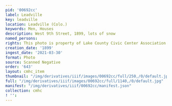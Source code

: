 ```yaml
---
pid: '00692cc'
label: Leadville
key: leadville
location: Leadville (Colo.)
keywords: Men, Houses
description: West 9th Street, 1899, lots of snow
named_persons: 
rights: This photo is property of Lake County Civic Center Association.
creation_date: '1899'
ingest_date: '2021-03-30'
format: Photo
source: Scanned Negative
order: '643'
layout: cmhc_item
thumbnail: "/img/derivatives/iiif/images/00692cc/full/250,/0/default.jpg"
full: "/img/derivatives/iiif/images/00692cc/full/1140,/0/default.jpg"
manifest: "/img/derivatives/iiif/00692cc/manifest.json"
collection: cmhc
! '': 
---
```

